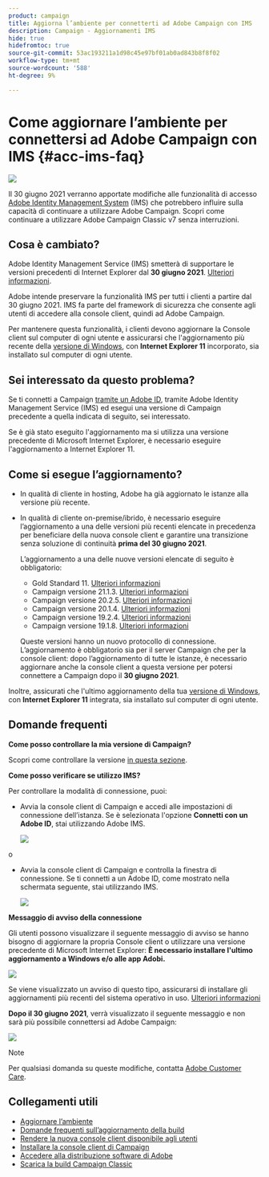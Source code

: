 ```yaml
---
product: campaign
title: Aggiorna l’ambiente per connetterti ad Adobe Campaign con IMS
description: Campaign - Aggiornamenti IMS
hide: true
hidefromtoc: true
source-git-commit: 53ac193211a1d98c45e97bf01ab0ad843b8f8f02
workflow-type: tm+mt
source-wordcount: '588'
ht-degree: 9%

---
```


# Come aggiornare l’ambiente per connettersi ad Adobe Campaign con IMS {#acc-ims-faq}

![](../../assets/v7-only.svg)

Il 30 giugno 2021 verranno apportate modifiche alle funzionalità di accesso [Adobe Identity Management System](https://helpx.adobe.com/enterprise/using/identity.html) (IMS) che potrebbero influire sulla capacità di continuare a utilizzare Adobe Campaign. Scopri come continuare a utilizzare Adobe Campaign Classic v7 senza interruzioni.

## Cosa è cambiato?

Adobe Identity Management Service (IMS) smetterà di supportare le versioni precedenti di Internet Explorer dal **30 giugno 2021**. [Ulteriori informazioni](https://helpx.adobe.com/x-productkb/global/update-operating-system-and-browser.html).

Adobe intende preservare la funzionalità IMS per tutti i clienti a partire dal 30 giugno 2021. IMS fa parte del framework di sicurezza che consente agli utenti di accedere alla console client, quindi ad Adobe Campaign.

Per mantenere questa funzionalità, i clienti devono aggiornare la Console client sul computer di ogni utente e assicurarsi che l&#39;aggiornamento più recente della [versione di Windows](../../rn/using/compatibility-matrix.md#ClientConsoleoperatingsystems), con **Internet Explorer 11** incorporato, sia installato sul computer di ogni utente.

## Sei interessato da questo problema?

Se ti connetti a Campaign [tramite un Adobe ID](../../integrations/using/about-adobe-id.md), tramite Adobe Identity Management Service (IMS) ed esegui una versione di Campaign precedente a quella indicata di seguito, sei interessato.

Se è già stato eseguito l&#39;aggiornamento ma si utilizza una versione precedente di Microsoft Internet Explorer, è necessario eseguire l&#39;aggiornamento a Internet Explorer 11.

## Come si esegue l’aggiornamento?

* In qualità di cliente in hosting, Adobe ha già aggiornato le istanze alla versione più recente.

* In qualità di cliente on-premise/ibrido, è necessario eseguire l’aggiornamento a una delle versioni più recenti elencate in precedenza per beneficiare della nuova console client e garantire una transizione senza soluzione di continuità **prima del 30 giugno 2021**.

   L’aggiornamento a una delle nuove versioni elencate di seguito è obbligatorio:

   * Gold Standard 11. [Ulteriori informazioni](../../rn/using/gold-standard.md)
   * Campaign versione 21.1.3. [Ulteriori informazioni](../../rn/using/latest-release.md)
   * Campaign versione 20.2.5. [Ulteriori informazioni](../../rn/using/release--20-2.md)
   * Campaign versione 20.1.4. [Ulteriori informazioni](../../rn/using/release--20-1.md)
   * Campaign versione 19.2.4. [Ulteriori informazioni](../../rn/using/release--19-2.md)
   * Campaign versione 19.1.8. [Ulteriori informazioni](../../rn/using/release--19-1.md)

   Queste versioni hanno un nuovo protocollo di connessione. L’aggiornamento è obbligatorio sia per il server Campaign che per la console client: dopo l’aggiornamento di tutte le istanze, è necessario aggiornare anche la console client a questa versione per potersi connettere a Campaign dopo il **30 giugno 2021**.

Inoltre, assicurati che l&#39;ultimo aggiornamento della tua [versione di Windows](../../rn/using/compatibility-matrix.md#ClientConsoleoperatingsystems), con **Internet Explorer 11** integrata, sia installato sul computer di ogni utente.

## Domande frequenti

**Come posso controllare la mia versione di Campaign?**

Scopri come controllare la versione [in questa sezione](../../platform/using/launching-adobe-campaign.md#getting-your-campaign-version).


**Come posso verificare se utilizzo IMS?**

Per controllare la modalità di connessione, puoi:

* Avvia la console client di Campaign e accedi alle impostazioni di connessione dell’istanza. Se è selezionata l&#39;opzione **Connetti con un Adobe ID**, stai utilizzando Adobe IMS.

   ![](../../integrations/using/assets/ims_1.png)

o

* Avvia la console client di Campaign e controlla la finestra di connessione. Se ti connetti a un Adobe ID, come mostrato nella schermata seguente, stai utilizzando IMS.

   ![](../../integrations/using/assets/adobeID.png)

**Messaggio di avviso della connessione**

Gli utenti possono visualizzare il seguente messaggio di avviso se hanno bisogno di aggiornare la propria Console client o utilizzare una versione precedente di Microsoft Internet Explorer: **È necessario installare l&#39;ultimo aggiornamento a Windows e/o alle app Adobi.**

![](../../integrations/using/assets/do-not-localize/errorMsg.png)

Se viene visualizzato un avviso di questo tipo, assicurarsi di installare gli aggiornamenti più recenti del sistema operativo in uso. [Ulteriori informazioni](https://helpx.adobe.com/x-productkb/global/update-operating-system-and-browser.html)

**Dopo il 30 giugno 2021**, verrà visualizzato il seguente messaggio e non sarà più possibile connettersi ad Adobe Campaign:

![](../../integrations/using/assets/do-not-localize/errorUpdateReq.png)

>[!NOTE]
>
>Per qualsiasi domanda su queste modifiche, contatta [Adobe Customer Care](https://helpx.adobe.com/it/enterprise/admin-guide.html/enterprise/using/support-for-experience-cloud.ug.html).

## Collegamenti utili

* [Aggiornare l’ambiente](../../production/using/build-upgrade.md)
* [Domande frequenti sull’aggiornamento della build](../../platform/using/faq-build-upgrade.md)
* [Rendere la nuova console client disponibile agli utenti](../../installation/using/client-console-availability-for-windows.md)
* [Installare la console client di Campaign](../../installation/using/installing-the-client-console.md)
* [Accedere alla distribuzione software di Adobe](https://experienceleague.adobe.com/docs/experience-cloud/software-distribution/home.html?lang=en)
* [Scarica la build Campaign Classic](https://experience.adobe.com/#/downloads/content/software-distribution/it/campaign.html)